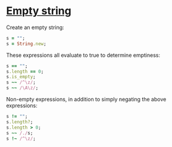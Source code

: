 [1]: http://rosettacode.org/wiki/Empty_string

# [Empty string][1]

Create an empty string:

```ruby
s = "";
s = String.new;
```


These expressions all evaluate to true to determine emptiness:

```ruby
s == "";
s.length == 0;
s.is_empty;
s ~~ /^\z/;
s ~~ /\A\z/;
```


Non-empty expressions, in addition to simply negating the above expressions:

```ruby
s != "";
s.length?;
s.length > 0;
s ~~ /./s;
s !~ /^\z/;
```
